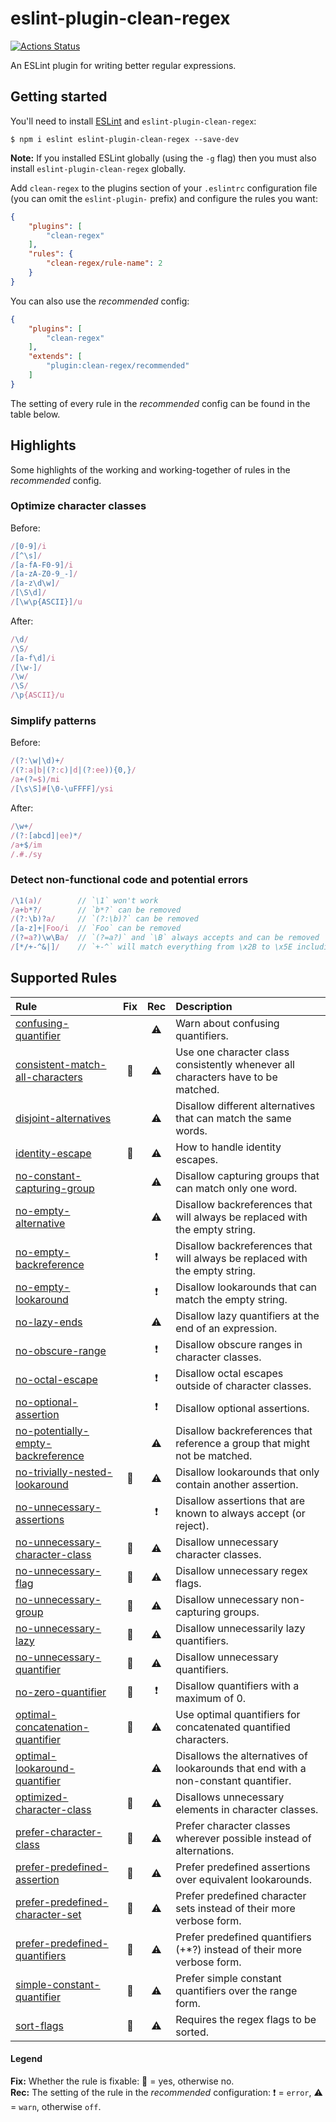 # eslint-plugin-clean-regex

[![Actions Status](https://github.com/RunDevelopment/eslint-plugin-clean-regex/workflows/Node.js%20CI/badge.svg)](https://github.com/RunDevelopment/eslint-plugin-clean-regex/actions)

An ESLint plugin for writing better regular expressions.


## Getting started

You'll need to install [ESLint](http://eslint.org) and `eslint-plugin-clean-regex`:

```
$ npm i eslint eslint-plugin-clean-regex --save-dev
```

**Note:** If you installed ESLint globally (using the `-g` flag) then you must also install `eslint-plugin-clean-regex` globally.

Add `clean-regex` to the plugins section of your `.eslintrc` configuration file (you can omit the `eslint-plugin-` prefix) and configure the rules you want:

```json
{
    "plugins": [
        "clean-regex"
    ],
    "rules": {
        "clean-regex/rule-name": 2
    }
}
```

You can also use the _recommended_ config:

```json
{
    "plugins": [
        "clean-regex"
    ],
    "extends": [
        "plugin:clean-regex/recommended"
    ]
}
```

The setting of every rule in the _recommended_ config can be found in the table below.


## Highlights

Some highlights of the working and working-together of rules in the _recommended_ config.

### Optimize character classes

Before:

```js
/[0-9]/i
/[^\s]/
/[a-fA-F0-9]/i
/[a-zA-Z0-9_-]/
/[a-z\d\w]/
/[\S\d]/
/[\w\p{ASCII}]/u
```

After:

```js
/\d/
/\S/
/[a-f\d]/i
/[\w-]/
/\w/
/\S/
/\p{ASCII}/u
```

### Simplify patterns

Before:

```js
/(?:\w|\d)+/
/(?:a|b|(?:c)|d|(?:ee)){0,}/
/a+(?=$)/mi
/[\s\S]#[\0-\uFFFF]/ysi
```

After:

```js
/\w+/
/(?:[abcd]|ee)*/
/a+$/im
/.#./sy
```

### Detect non-functional code and potential errors

```js
/\1(a)/        // `\1` won't work
/a+b*?/        // `b*?` can be removed
/(?:\b)?a/     // `(?:\b)?` can be removed
/[a-z]+|Foo/i  // `Foo` can be removed
/(?=a?)\w\Ba/  // `(?=a?)` and `\B` always accepts and can be removed
/[*/+-^&|]/    // `+-^` will match everything from \x2B to \x5E including all character A to Z
```


## Supported Rules

| Rule | Fix | Rec | Description |
| :--- | :--: | :--: | :--- |
| [confusing-quantifier](https://github.com/RunDevelopment/eslint-plugin-clean-regex/blob/master/docs/rules/confusing-quantifier.md) |  | :warning: | Warn about confusing quantifiers. |
| [consistent-match-all-characters](https://github.com/RunDevelopment/eslint-plugin-clean-regex/blob/master/docs/rules/consistent-match-all-characters.md) | :wrench: | :warning: | Use one character class consistently whenever all characters have to be matched. |
| [disjoint-alternatives](https://github.com/RunDevelopment/eslint-plugin-clean-regex/blob/master/docs/rules/disjoint-alternatives.md) |  | :warning: | Disallow different alternatives that can match the same words. |
| [identity-escape](https://github.com/RunDevelopment/eslint-plugin-clean-regex/blob/master/docs/rules/identity-escape.md) | :wrench: | :warning: | How to handle identity escapes. |
| [no-constant-capturing-group](https://github.com/RunDevelopment/eslint-plugin-clean-regex/blob/master/docs/rules/no-constant-capturing-group.md) |  | :warning: | Disallow capturing groups that can match only one word. |
| [no-empty-alternative](https://github.com/RunDevelopment/eslint-plugin-clean-regex/blob/master/docs/rules/no-empty-alternative.md) |  | :warning: | Disallow backreferences that will always be replaced with the empty string. |
| [no-empty-backreference](https://github.com/RunDevelopment/eslint-plugin-clean-regex/blob/master/docs/rules/no-empty-backreference.md) |  | :heavy_exclamation_mark: | Disallow backreferences that will always be replaced with the empty string. |
| [no-empty-lookaround](https://github.com/RunDevelopment/eslint-plugin-clean-regex/blob/master/docs/rules/no-empty-lookaround.md) |  | :heavy_exclamation_mark: | Disallow lookarounds that can match the empty string. |
| [no-lazy-ends](https://github.com/RunDevelopment/eslint-plugin-clean-regex/blob/master/docs/rules/no-lazy-ends.md) |  | :warning: | Disallow lazy quantifiers at the end of an expression. |
| [no-obscure-range](https://github.com/RunDevelopment/eslint-plugin-clean-regex/blob/master/docs/rules/no-obscure-range.md) |  | :heavy_exclamation_mark: | Disallow obscure ranges in character classes. |
| [no-octal-escape](https://github.com/RunDevelopment/eslint-plugin-clean-regex/blob/master/docs/rules/no-octal-escape.md) |  | :heavy_exclamation_mark: | Disallow octal escapes outside of character classes. |
| [no-optional-assertion](https://github.com/RunDevelopment/eslint-plugin-clean-regex/blob/master/docs/rules/no-optional-assertion.md) |  | :heavy_exclamation_mark: | Disallow optional assertions. |
| [no-potentially-empty-backreference](https://github.com/RunDevelopment/eslint-plugin-clean-regex/blob/master/docs/rules/no-potentially-empty-backreference.md) |  | :warning: | Disallow backreferences that reference a group that might not be matched. |
| [no-trivially-nested-lookaround](https://github.com/RunDevelopment/eslint-plugin-clean-regex/blob/master/docs/rules/no-trivially-nested-lookaround.md) | :wrench: | :warning: | Disallow lookarounds that only contain another assertion. |
| [no-unnecessary-assertions](https://github.com/RunDevelopment/eslint-plugin-clean-regex/blob/master/docs/rules/no-unnecessary-assertions.md) |  | :heavy_exclamation_mark: | Disallow assertions that are known to always accept (or reject). |
| [no-unnecessary-character-class](https://github.com/RunDevelopment/eslint-plugin-clean-regex/blob/master/docs/rules/no-unnecessary-character-class.md) | :wrench: | :warning: | Disallow unnecessary character classes. |
| [no-unnecessary-flag](https://github.com/RunDevelopment/eslint-plugin-clean-regex/blob/master/docs/rules/no-unnecessary-flag.md) | :wrench: | :warning: | Disallow unnecessary regex flags. |
| [no-unnecessary-group](https://github.com/RunDevelopment/eslint-plugin-clean-regex/blob/master/docs/rules/no-unnecessary-group.md) | :wrench: | :warning: | Disallow unnecessary non-capturing groups. |
| [no-unnecessary-lazy](https://github.com/RunDevelopment/eslint-plugin-clean-regex/blob/master/docs/rules/no-unnecessary-lazy.md) | :wrench: | :warning: | Disallow unnecessarily lazy quantifiers. |
| [no-unnecessary-quantifier](https://github.com/RunDevelopment/eslint-plugin-clean-regex/blob/master/docs/rules/no-unnecessary-quantifier.md) | :wrench: | :warning: | Disallow unnecessary quantifiers. |
| [no-zero-quantifier](https://github.com/RunDevelopment/eslint-plugin-clean-regex/blob/master/docs/rules/no-zero-quantifier.md) | :wrench: | :heavy_exclamation_mark: | Disallow quantifiers with a maximum of 0. |
| [optimal-concatenation-quantifier](https://github.com/RunDevelopment/eslint-plugin-clean-regex/blob/master/docs/rules/optimal-concatenation-quantifier.md) | :wrench: | :warning: | Use optimal quantifiers for concatenated quantified characters. |
| [optimal-lookaround-quantifier](https://github.com/RunDevelopment/eslint-plugin-clean-regex/blob/master/docs/rules/optimal-lookaround-quantifier.md) |  | :warning: | Disallows the alternatives of lookarounds that end with a non-constant quantifier. |
| [optimized-character-class](https://github.com/RunDevelopment/eslint-plugin-clean-regex/blob/master/docs/rules/optimized-character-class.md) | :wrench: | :warning: | Disallows unnecessary elements in character classes. |
| [prefer-character-class](https://github.com/RunDevelopment/eslint-plugin-clean-regex/blob/master/docs/rules/prefer-character-class.md) | :wrench: | :warning: | Prefer character classes wherever possible instead of alternations. |
| [prefer-predefined-assertion](https://github.com/RunDevelopment/eslint-plugin-clean-regex/blob/master/docs/rules/prefer-predefined-assertion.md) | :wrench: | :warning: | Prefer predefined assertions over equivalent lookarounds. |
| [prefer-predefined-character-set](https://github.com/RunDevelopment/eslint-plugin-clean-regex/blob/master/docs/rules/prefer-predefined-character-set.md) | :wrench: | :warning: | Prefer predefined character sets instead of their more verbose form. |
| [prefer-predefined-quantifiers](https://github.com/RunDevelopment/eslint-plugin-clean-regex/blob/master/docs/rules/prefer-predefined-quantifiers.md) | :wrench: | :warning: | Prefer predefined quantifiers (+*?) instead of their more verbose form. |
| [simple-constant-quantifier](https://github.com/RunDevelopment/eslint-plugin-clean-regex/blob/master/docs/rules/simple-constant-quantifier.md) | :wrench: | :warning: | Prefer simple constant quantifiers over the range form. |
| [sort-flags](https://github.com/RunDevelopment/eslint-plugin-clean-regex/blob/master/docs/rules/sort-flags.md) | :wrench: | :warning: | Requires the regex flags to be sorted. |

#### Legend

__Fix:__ Whether the rule is fixable: :wrench: = yes, otherwise no. <br>
__Rec:__ The setting of the rule in the _recommended_ configuration: :heavy_exclamation_mark: = `error`, :warning: = `warn`, otherwise `off`.
